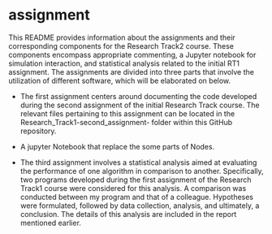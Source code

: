 
 assignment
================================
This README provides information about the assignments and their corresponding components for the Research Track2 course. These components encompass appropriate commenting, a Jupyter notebook for simulation interaction, and statistical analysis related to the initial RT1 assignment. The assignments are divided into three parts that involve the utilization of different software, which will be elaborated on below.

* The first assignment centers around documenting the code developed during the second assignment of the initial Research Track course. The relevant files pertaining to this assignment can be located in the Research_Track1-second_assignment- folder within this GitHub repository.


* A jupyter Notebook that replace the some parts of Nodes.

* The third assignment involves a statistical analysis aimed at evaluating the performance of one algorithm in comparison to another. Specifically, two programs developed during the first assignment of the Research Track1 course were considered for this analysis. A comparison was conducted between my program and that of a colleague. Hypotheses were formulated, followed by data collection, analysis, and ultimately, a conclusion. The details of this analysis are included in the report mentioned earlier.






